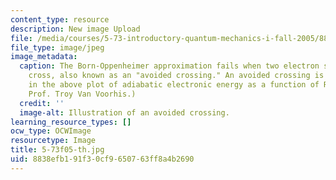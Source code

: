 ```yaml
---
content_type: resource
description: New image Upload
file: /media/courses/5-73-introductory-quantum-mechanics-i-fall-2005/8838efb191f30cf9650763ff8a4b2690_5-73f05-th.jpg
file_type: image/jpeg
image_metadata:
  caption: The Born-Oppenheimer approximation fails when two electron states almost
    cross, also known as an "avoided crossing." An avoided crossing is illustrated
    in the above plot of adiabatic electronic energy as a function of R. (Figure by
    Prof. Troy Van Voorhis.)
  credit: ''
  image-alt: Illustration of an avoided crossing.
learning_resource_types: []
ocw_type: OCWImage
resourcetype: Image
title: 5-73f05-th.jpg
uid: 8838efb1-91f3-0cf9-6507-63ff8a4b2690
---
```

